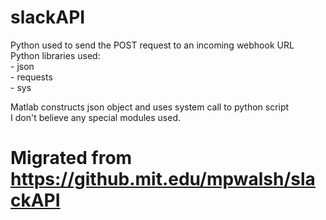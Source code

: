 # slackAPI

Python used to send the POST request to an incoming webhook URL <br/>
    Python libraries used: <br/>
     - json <br/>
     - requests <br/>
     - sys <br/>

Matlab constructs json object and uses system call to python script <br/>
    I don't believe any special modules used.

# Migrated from https://github.mit.edu/mpwalsh/slackAPI
